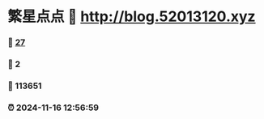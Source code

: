 # 繁星点点 :link: http://blog.52013120.xyz 
### :page_facing_up: [27](http://blog.52013120.xyz/tag.html) 
### :speech_balloon: 2 
### :hibiscus: 113651 
### :alarm_clock: 2024-11-16 12:56:59 
